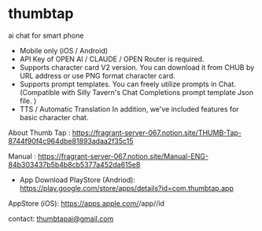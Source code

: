 # thumbtap
ai chat for smart phone

- Mobile only (iOS / Android)
- API Key of OPEN AI / CLAUDE / OPEN Router is required.
- Supports character card V2 version. You can download it from CHUB by URL address or use PNG format character card.
- Supports prompt templates. You can freely utilize prompts in Chat. (Compatible with Silly Tavern's Chat Completions prompt template Json file. )
- TTS / Automatic Translation
In addition, we've included features for basic character chat. 

About Thumb Tap : https://fragrant-server-067.notion.site/THUMB-Tap-8744f90f4c964dbe81893adaa2f35c15 

Manual : https://fragrant-server-067.notion.site/Manual-ENG-84b303437b5b4b8cb5377a452da615e8

- App Download
PlayStore (Andriod): https://play.google.com/store/apps/details?id=com.thumbtap.app

AppStore (iOS): https://apps.apple.com/<country>/app/<app-name>/id<app-ID>

contact: thumbtapai@gmail.com 

